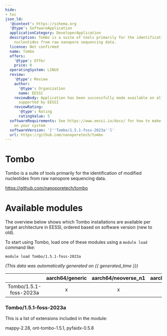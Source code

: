 ```yaml
---
hide:
- toc
json_ld:
  '@context': https://schema.org
  '@type': SoftwareApplication
  applicationCategory: DeveloperApplication
  description: Tombo is a suite of tools primarily for the identification of modified
    nucleotides from raw nanopore sequencing data.
  license: Not confirmed
  name: Tombo
  offers:
    '@type': Offer
    price: 0
  operatingSystem: LINUX
  review:
    '@type': Review
    author:
      '@type': Organization
      name: EESSI
    reviewBody: Application has been successfully made available on all architectures
      supported by EESSI
    reviewRating:
      '@type': Rating
      ratingValue: 5
  softwareRequirements: See https://www.eessi.io/docs/ for how to make EESSI available
    on your system
  softwareVersion: '[''Tombo/1.5.1-foss-2023a'']'
  url: https://github.com/nanoporetech/tombo
---
```


Tombo
=====


Tombo is a suite of tools primarily for the identification of modified nucleotides from raw nanopore sequencing data.

https://github.com/nanoporetech/tombo
# Available modules


The overview below shows which Tombo installations are available per target architecture in EESSI, ordered based on software version (new to old).

To start using Tombo, load one of these modules using a `module load` command like:

```shell
module load Tombo/1.5.1-foss-2023a
```

*(This data was automatically generated on {{ generated_time }})*  

| |aarch64/generic|aarch64/neoverse_n1|aarch64/neoverse_v1|aarch64/nvidia/grace|x86_64/generic|x86_64/amd/zen2|x86_64/amd/zen3|x86_64/amd/zen4|x86_64/intel/cascadelake|x86_64/intel/haswell|x86_64/intel/icelake|x86_64/intel/sapphirerapids|x86_64/intel/skylake_avx512|
| :---: | :---: | :---: | :---: | :---: | :---: | :---: | :---: | :---: | :---: | :---: | :---: | :---: | :---: |
|Tombo/1.5.1-foss-2023a|x|x|x|x|x|x|x|x|x|x|x|x|x|


### Tombo/1.5.1-foss-2023a

This is a list of extensions included in the module:

mappy-2.28, ont-tombo-1.5.1, pyfaidx-0.5.8